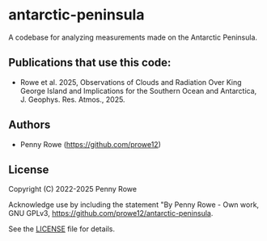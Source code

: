 

# antarctic-peninsula
A codebase for analyzing measurements made on the Antarctic Peninsula.


## Publications that use this code:
* Rowe et al. 2025, Observations of Clouds and Radiation Over King George Island and Implications for the Southern Ocean and Antarctica, J. Geophys. Res. Atmos., 2025.

## Authors
  - Penny Rowe (https://github.com/prowe12)

## License
Copyright (C) 2022-2025 Penny Rowe 

Acknowledge use by including the statement "By Penny Rowe - Own work, GNU GPLv3, https://github.com/prowe12/antarctic-peninsula.

See the [LICENSE](https://github.com/prowe12/antarctic-peninsula/blob/escudero-observations/LICENSE) file for details.
